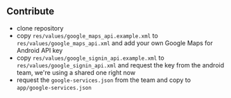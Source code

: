 ## Contribute

* clone repository
* copy `res/values/google_maps_api.example.xml` to `res/values/google_maps_api.xml` and add your own Google Maps for Android API key
* copy `res/values/google_signin_api.example.xml` to `res/values/google_signin_api.xml` and request the key from the android team, 
we're using a shared one right now
* request the `google-services.json` from the team and copy to `app/google-services.json`

